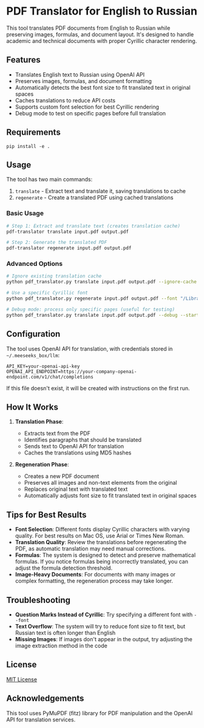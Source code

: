 # PDF Translator for English to Russian

This tool translates PDF documents from English to Russian while preserving images, formulas, and document layout. It's designed to handle academic and technical documents with proper Cyrillic character rendering.

## Features

- Translates English text to Russian using OpenAI API
- Preserves images, formulas, and document formatting
- Automatically detects the best font size to fit translated text in original spaces
- Caches translations to reduce API costs
- Supports custom font selection for best Cyrillic rendering
- Debug mode to test on specific pages before full translation

## Requirements

```
pip install -e .
```

## Usage

The tool has two main commands:

1. `translate` - Extract text and translate it, saving translations to cache
2. `regenerate` - Create a translated PDF using cached translations

### Basic Usage

```bash
# Step 1: Extract and translate text (creates translation cache)
pdf-translator translate input.pdf output.pdf

# Step 2: Generate the translated PDF
pdf-translator regenerate input.pdf output.pdf
```

### Advanced Options

```bash
# Ignore existing translation cache
python pdf_translator.py translate input.pdf output.pdf --ignore-cache

# Use a specific Cyrillic font
python pdf_translator.py regenerate input.pdf output.pdf --font "/Library/Fonts/Arial.ttf"

# Debug mode: process only specific pages (useful for testing)
python pdf_translator.py translate input.pdf output.pdf --debug --start-page 1 --end-page 2
```

## Configuration

The tool uses OpenAI API for translation, with credentials stored in `~/.meeseeks_box/llm`:

```
API_KEY=your-openai-api-key
OPENAI_API_ENDPOINT=https://your-company-openai-endpoint.com/v1/chat/completions
```

If this file doesn't exist, it will be created with instructions on the first run.

## How It Works

1. **Translation Phase**:
   - Extracts text from the PDF
   - Identifies paragraphs that should be translated
   - Sends text to OpenAI API for translation
   - Caches the translations using MD5 hashes

2. **Regeneration Phase**:
   - Creates a new PDF document
   - Preserves all images and non-text elements from the original
   - Replaces original text with translated text
   - Automatically adjusts font size to fit translated text in original spaces

## Tips for Best Results

- **Font Selection**: Different fonts display Cyrillic characters with varying quality. For best results on Mac OS, use Arial or Times New Roman.
- **Translation Quality**: Review the translations before regenerating the PDF, as automatic translation may need manual corrections.
- **Formulas**: The system is designed to detect and preserve mathematical formulas. If you notice formulas being incorrectly translated, you can adjust the formula detection threshold.
- **Image-Heavy Documents**: For documents with many images or complex formatting, the regeneration process may take longer.

## Troubleshooting

- **Question Marks Instead of Cyrillic**: Try specifying a different font with `--font`
- **Text Overflow**: The system will try to reduce font size to fit text, but Russian text is often longer than English
- **Missing Images**: If images don't appear in the output, try adjusting the image extraction method in the code

## License

[MIT License](LICENSE)

## Acknowledgements

This tool uses PyMuPDF (fitz) library for PDF manipulation and the OpenAI API for translation services.